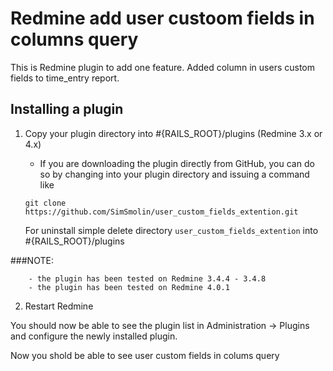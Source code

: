 # Redmine add user custoom fields in columns query 

This is Redmine plugin to add one feature. Added column in users custom fields to time_entry report.

## Installing a plugin

1. Copy your plugin directory into #{RAILS_ROOT}/plugins (Redmine 3.x or 4.x) 
   * If you are downloading the plugin directly from GitHub, you can do so by changing into your plugin directory and issuing a command like 

    ```
    git clone https://github.com/SimSmolin/user_custom_fields_extention.git
    ```
    For uninstall simple delete directory ```user_custom_fields_extention``` into #{RAILS_ROOT}/plugins 

###NOTE: 
   
        - the plugin has been tested on Redmine 3.4.4 - 3.4.8
        - the plugin has been tested on Redmine 4.0.1 

2. Restart Redmine

You should now be able to see the plugin list in Administration -> Plugins and configure the newly installed plugin.

Now you shold be able to see user custom fields in colums query  


